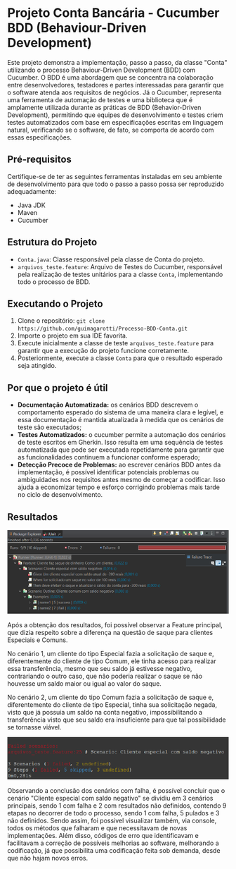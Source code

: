 # Projeto Conta Bancária - Cucumber BDD (Behaviour-Driven Development)
Este projeto demonstra a implementação, passo a passo, da classe "Conta" utilizando o processo Behaviour-Driven Development (BDD) com Cucumber. O BDD é uma abordagem que se concentra na colaboração entre desenvolvedores, testadores e partes interessadas para garantir que o software atenda aos requisitos de negócios. Já o Cucumber, representa uma ferramenta de automação de testes e uma biblioteca que é amplamente utilizada durante as práticas de BDD (Behavior-Driven Development), permitindo que equipes de desenvolvimento e testes criem testes automatizados com base em especificações escritas em linguagem natural, verificando se o software, de fato, se comporta de acordo com essas especificações.

## Pré-requisitos
Certifique-se de ter as seguintes ferramentas instaladas em seu ambiente de desenvolvimento para que todo o passo a passo possa ser reproduzido adequadamente:

<ul>
  <li>Java JDK</li>
  <li>Maven</li>
  <li>Cucumber</li>
</ul>

## Estrutura do Projeto

- `Conta.java`: Classe responsável pela classe de Conta do projeto.
- `arquivos_teste.feature`: Arquivo de Testes do Cucumber, responsável pela realização de testes unitários para a classe `Conta`, implementando todo o processo de BDD.

## Executando o Projeto

1. Clone o repositório: `git clone https://github.com/guimagarotti/Processo-BDD-Conta.git`
2. Importe o projeto em sua IDE favorita.
3. Execute inicialmente a classe de teste `arquivos_teste.feature` para garantir que a execução do projeto funcione corretamente.
4. Posteriormente, execute a classe `Conta` para que o resultado esperado seja atingido.

## Por que o projeto é útil

<ul>
  <li><b>Documentação Automatizada:</b> os cenários BDD descrevem o comportamento esperado do sistema de uma maneira clara e legível, e essa documentação é mantida atualizada à medida que os cenários de teste são executados;</li>
  <li><b>Testes Automatizados:</b> o cucumber permite a automação dos cenários de teste escritos em Gherkin. Isso resulta em uma sequência de testes automatizada que pode ser executada repetidamente para garantir que as funcionalidades continuem a funcionar conforme esperado;</li>
  <li><b>Detecção Precoce de Problemas:</b> ao escrever cenários BDD antes da implementação, é possível identificar potenciais problemas ou ambiguidades nos requisitos antes mesmo de começar a codificar. Isso ajuda a economizar tempo e esforço corrigindo problemas mais tarde no ciclo de desenvolvimento.</li>
</ul>

## Resultados

<div align="center">
  <img src="image01.png">  
</div>
<p>Após a obtenção dos resultados, foi possível observar a Feature principal, que dizia respeito sobre a diferença na questão de saque para clientes Especiais e Comuns.</p>
<p>No cenário 1, um cliente do tipo Especial fazia a solicitação de saque e, diferentemente do cliente de tipo Comum, ele tinha acesso para realizar essa transferência, mesmo que seu saldo já estivesse negativo, contrariando o outro caso, que não poderia realizar o saque se não houvesse um saldo maior ou igual ao valor do saque.</p>
<p>No cenário 2, um cliente do tipo Comum fazia a solicitação de saque e, diferentemente do cliente de tipo Especial, tinha sua solicitação negada, visto que já possuia um saldo na conta negativo, impossibilitando a transferência visto que seu saldo era insuficiente para que tal possibilidade se tornasse viável.</p>

<div align="center">
  <img src="image02.png">
</div>
<p>Observando a conclusão dos cenários com falha, é possível concluir que o cenário "Cliente especial com saldo negativo" se dividiu em 3 cenários principais, sendo 1 com falha e 2 com resultados não definidos, contendo 9 etapas no decorrer de todo o processo, sendo 1 com falha, 5 pulados e 3 não definidos. Sendo assim, foi possivel visualizar também, via console, todos os métodos que falharam e que necessitavam de novas implementações. Além disso, códigos de erro que identificavam e facilitavam a correção de possíveis melhorias ao software, melhorando a codificação, já que possibilita uma codificação feita sob demanda, desde que não hajam novos erros.</p>

